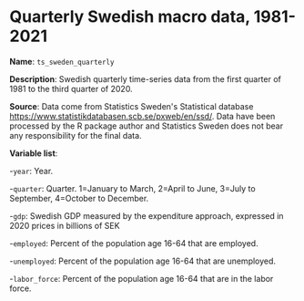 # Quarterly Swedish macro data, 1981-2021

**Name**: ```ts_sweden_quarterly```

**Description**: Swedish quarterly time-series data from the first quarter of 1981 to the third quarter of 2020.

**Source**: Data come from Statistics Sweden's Statistical database https://www.statistikdatabasen.scb.se/pxweb/en/ssd/. Data have been processed by the R package author and Statistics Sweden does not bear any responsibility for the final data.

**Variable list**:

-```year```: Year.

-```quarter```: Quarter. 1=January to March, 2=April to June, 3=July to September, 4=October to December.

-```gdp```: Swedish GDP measured by the expenditure approach, expressed in 2020 prices in billions of SEK

-```employed```: Percent of the population age 16-64 that are employed.

-```unemployed```: Percent of the population age 16-64 that are unemployed.

-```labor_force```: Percent of the population age 16-64 that are in the labor force.

